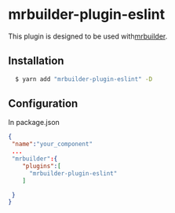 mrbuilder-plugin-eslint
===
This plugin is designed to be used with[mrbuilder](https://github.com/jspears/mrbuilder).

## Installation
```sh
  $ yarn add "mrbuilder-plugin-eslint" -D
```
## Configuration
In package.json
```json
{
 "name":"your_component"
 ...
 "mrbuilder":{
    "plugins":[
      "mrbuilder-plugin-eslint"
    ]

 }
}
```
